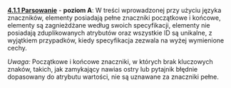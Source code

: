 [**4.1.1 Parsowanie**](https://wcag.lepszyweb.pl/#parsing) - **poziom A**: W treści wprowadzonej przy użyciu języka znaczników, elementy posiadają pełne znaczniki początkowe i końcowe, elementy są zagnieżdżane według swoich specyfikacji, elementy nie posiadają zduplikowanych atrybutów oraz wszystkie ID są unikalne, z wyjątkiem przypadków, kiedy specyfikacja zezwala na wyżej wymienione cechy.

  *Uwaga:* Początkowe i końcowe znaczniki, w których brak kluczowych znaków, takich, jak zamykający nawias ostry lub pytajnik błędnie dopasowany do atrybutu wartości, nie są uznawane za znaczniki pełne.
